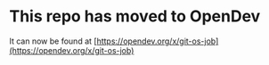 # This repo has moved to OpenDev

It can now be found at [https://opendev.org/x/git-os-job](https://opendev.org/x/git-os-job)
